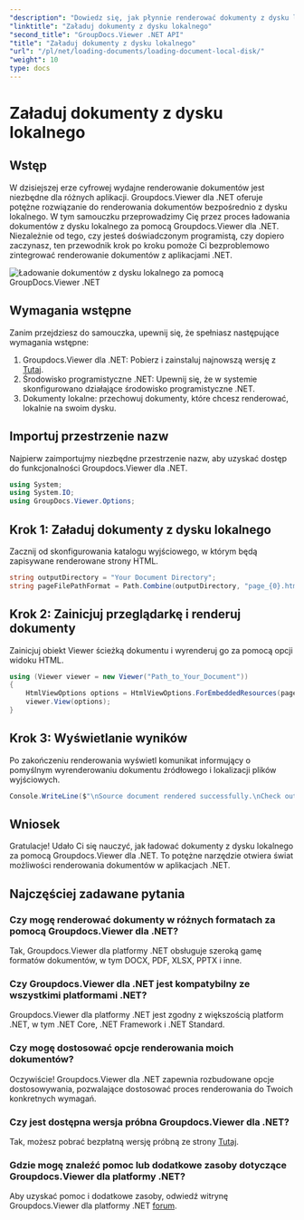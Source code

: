 ```yaml
---
"description": "Dowiedz się, jak płynnie renderować dokumenty z dysku lokalnego za pomocą Groupdocs.Viewer dla platformy .NET. Ulepsz swoje aplikacje .NET dzięki wydajnemu przetwarzaniu dokumentów."
"linktitle": "Załaduj dokumenty z dysku lokalnego"
"second_title": "GroupDocs.Viewer .NET API"
"title": "Załaduj dokumenty z dysku lokalnego"
"url": "/pl/net/loading-documents/loading-document-local-disk/"
"weight": 10
type: docs
---
```

# Załaduj dokumenty z dysku lokalnego

## Wstęp
W dzisiejszej erze cyfrowej wydajne renderowanie dokumentów jest niezbędne dla różnych aplikacji. Groupdocs.Viewer dla .NET oferuje potężne rozwiązanie do renderowania dokumentów bezpośrednio z dysku lokalnego. W tym samouczku przeprowadzimy Cię przez proces ładowania dokumentów z dysku lokalnego za pomocą Groupdocs.Viewer dla .NET. Niezależnie od tego, czy jesteś doświadczonym programistą, czy dopiero zaczynasz, ten przewodnik krok po kroku pomoże Ci bezproblemowo zintegrować renderowanie dokumentów z aplikacjami .NET.

![Ładowanie dokumentów z dysku lokalnego za pomocą GroupDocs.Viewer .NET](/viewer/loading-documents/load-documents-from-local-disk.png)

## Wymagania wstępne
Zanim przejdziesz do samouczka, upewnij się, że spełniasz następujące wymagania wstępne:
1. Groupdocs.Viewer dla .NET: Pobierz i zainstaluj najnowszą wersję z [Tutaj](https://releases.groupdocs.com/viewer/net/).
2. Środowisko programistyczne .NET: Upewnij się, że w systemie skonfigurowano działające środowisko programistyczne .NET.
3. Dokumenty lokalne: przechowuj dokumenty, które chcesz renderować, lokalnie na swoim dysku.

## Importuj przestrzenie nazw
Najpierw zaimportujmy niezbędne przestrzenie nazw, aby uzyskać dostęp do funkcjonalności Groupdocs.Viewer dla .NET.
```csharp
using System;
using System.IO;
using GroupDocs.Viewer.Options;
```
## Krok 1: Załaduj dokumenty z dysku lokalnego
Zacznij od skonfigurowania katalogu wyjściowego, w którym będą zapisywane renderowane strony HTML.
```csharp
string outputDirectory = "Your Document Directory";
string pageFilePathFormat = Path.Combine(outputDirectory, "page_{0}.html");
```
## Krok 2: Zainicjuj przeglądarkę i renderuj dokumenty
Zainicjuj obiekt Viewer ścieżką dokumentu i wyrenderuj go za pomocą opcji widoku HTML.
```csharp
using (Viewer viewer = new Viewer("Path_to_Your_Document"))
{
    HtmlViewOptions options = HtmlViewOptions.ForEmbeddedResources(pageFilePathFormat);
    viewer.View(options);
}
```
## Krok 3: Wyświetlanie wyników
Po zakończeniu renderowania wyświetl komunikat informujący o pomyślnym wyrenderowaniu dokumentu źródłowego i lokalizacji plików wyjściowych.
```csharp
Console.WriteLine($"\nSource document rendered successfully.\nCheck output in {outputDirectory}.");
```

## Wniosek
Gratulacje! Udało Ci się nauczyć, jak ładować dokumenty z dysku lokalnego za pomocą Groupdocs.Viewer dla .NET. To potężne narzędzie otwiera świat możliwości renderowania dokumentów w aplikacjach .NET.
## Najczęściej zadawane pytania
### Czy mogę renderować dokumenty w różnych formatach za pomocą Groupdocs.Viewer dla .NET?
Tak, Groupdocs.Viewer dla platformy .NET obsługuje szeroką gamę formatów dokumentów, w tym DOCX, PDF, XLSX, PPTX i inne.
### Czy Groupdocs.Viewer dla .NET jest kompatybilny ze wszystkimi platformami .NET?
Groupdocs.Viewer dla platformy .NET jest zgodny z większością platform .NET, w tym .NET Core, .NET Framework i .NET Standard.
### Czy mogę dostosować opcje renderowania moich dokumentów?
Oczywiście! Groupdocs.Viewer dla .NET zapewnia rozbudowane opcje dostosowywania, pozwalające dostosować proces renderowania do Twoich konkretnych wymagań.
### Czy jest dostępna wersja próbna Groupdocs.Viewer dla .NET?
Tak, możesz pobrać bezpłatną wersję próbną ze strony [Tutaj](https://releases.groupdocs.com/).
### Gdzie mogę znaleźć pomoc lub dodatkowe zasoby dotyczące Groupdocs.Viewer dla platformy .NET?
Aby uzyskać pomoc i dodatkowe zasoby, odwiedź witrynę Groupdocs.Viewer dla platformy .NET [forum](https://forum.groupdocs.com/c/viewer/9).